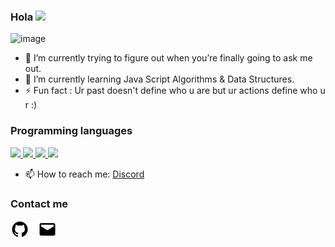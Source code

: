 ### Hola <img src="https://raw.githubusercontent.com/MartinHeinz/MartinHeinz/master/wave.gif" width="30px">

![image](https://user-images.githubusercontent.com/87962367/139198162-e7cf176e-b553-4f59-9dad-47883871e481.png)


- 🔭 I’m currently trying to figure out when you’re finally going to ask me out.
- 🌱 I’m currently learning Java Script Algorithms & Data Structures.
- ⚡ Fun fact : Ur past doesn't define who u are but ur actions define who u r :)
 
### Programming languages
<a href="#">
    <img src="https://user-images.githubusercontent.com/87962367/139209814-4d604f60-b90a-4208-ae94-59c7fe03df57.png" width="35px">
    <img src="https://user-images.githubusercontent.com/87962367/139207165-deb3c285-0119-411c-8f41-066194315ae2.png" width="35px">
    <img src="https://user-images.githubusercontent.com/87962367/139207721-43aa6ec3-c8ba-45ca-841a-4cd7f2f9346f.png" width="35px">
    <img src="https://user-images.githubusercontent.com/87962367/139210266-faf8d4e3-855c-4846-b6fa-fc29d1b4f6af.png" width="30px">

</a> 


 - 📫 How to reach me: [Discord](https://discords.com/bio/p/blitzey) 
 

<h3 id="social">Contact me </h3>
<a href="//github.com/blitzey86"><img src="https://raw.githubusercontent.com/Automattic/social-logos/master/svg-min/github.svg" width="30px" style="width: 30px;margin-right: 10px;" /></a>
<a href="mailto:blitzey86@gmail.com"><img src="https://raw.githubusercontent.com/Automattic/social-logos/master/svg-min/mail.svg" width="30px" /></a>
